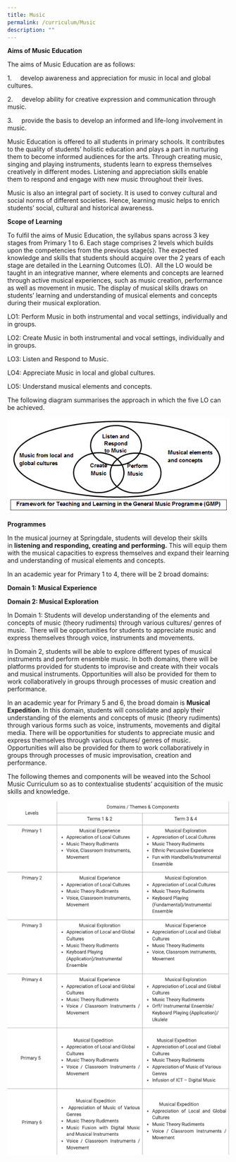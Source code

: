 ```yaml
---
title: Music
permalink: /curriculum/Music
description: ""
---
```

**Aims of Music Education**

The aims of Music Education are as follows:

1.     develop awareness and appreciation for music in local and global cultures.

2.     develop ability for creative expression and communication through music.

3.     provide the basis to develop an informed and life-long involvement in music.

Music Education is offered to all students in primary schools. It contributes to the quality of students’ holistic education and plays a part in nurturing them to become informed audiences for the arts. Through creating music, singing and playing instruments, students learn to express themselves creatively in different modes. Listening and appreciation skills enable them to respond and engage with new music throughout their lives.

Music is also an integral part of society. It is used to convey cultural and social norms of different societies. Hence, learning music helps to enrich students’ social, cultural and historical awareness.

**Scope of Learning**

To fulfil the aims of Music Education, the syllabus spans across 3 key stages from Primary 1 to 6. Each stage comprises 2 levels which builds upon the competencies from the previous stage(s). The expected knowledge and skills that students should acquire over the 2 years of each stage are detailed in the Learning Outcomes (LO).  All the LO would be taught in an integrative manner, where elements and concepts are learned through active musical experiences, such as music creation, performance as well as movement in music. The display of musical skills draws on students’ learning and understanding of musical elements and concepts during their musical exploration.

LO1: Perform Music in both instrumental and vocal settings, individually and in groups.

LO2: Create Music in both instrumental and vocal settings, individually and in groups.

LO3: Listen and Respond to Music.

LO4: Appreciate Music in local and global cultures.

LO5: Understand musical elements and concepts.

  

The following diagram summarises the approach in which the five LO can be achieved.

![](/images/Music%20Website%20Pic.png)

**Programmes**

In the musical journey at Springdale, students will develop their skills in **listening and responding, creating and performing.** This will equip them with the musical capacities to express themselves and expand their learning and understanding of musical elements and concepts.

In an academic year for Primary 1 to 4, there will be 2 broad domains:

**Domain 1: Musical Experience**

**Domain 2: Musical Exploration**

  

In Domain 1: Students will develop understanding of the elements and concepts of music (theory rudiments) through various cultures/ genres of music.  There will be opportunities for students to appreciate music and express themselves through voice, instruments and movements.

In Domain 2, students will be able to explore different types of musical instruments and perform ensemble music. In both domains, there will be platforms provided for students to improvise and create with their vocals and musical instruments. Opportunities will also be provided for them to work collaboratively in groups through processes of music creation and performance.

In an academic year for Primary 5 and 6, the broad domain is **Musical Expedition**. In this domain, students will consolidate and apply their understanding of the elements and concepts of music (theory rudiments) through various forms such as voice, instruments, movements and digital media. There will be opportunities for students to appreciate music and express themselves through various cultures/ genres of music.  Opportunities will also be provided for them to work collaboratively in groups through processes of music improvisation, creation and performance.

The following themes and components will be weaved into the School Music Curriculum so as to contextualise students’ acquisition of the music skills and knowledge.

![](/images/music.png)